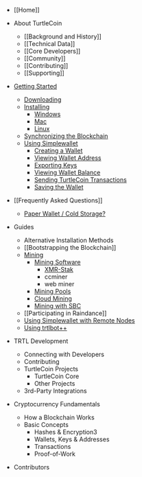 - [[Home]]

- About TurtleCoin
  - [[Background and History]]
  - [[Technical Data]]
  - [[Core Developers]]
  - [[Community]]
  - [[Contributing]]
  - [[Supporting]]

- [Getting Started](Getting-Started)
  - [Downloading](Getting-Started#downloading)
  - [Installing](Getting-Started#installing)
    - [Windows](Getting-Started#installing-on-windows)
    - [Mac](Getting-Started#installing-on-mac)
    - [Linux](Getting-Started#installing-on-linux)
  - [Synchronizing the Blockchain](Getting-Started#synchronizing-the-blockchain)
  - [Using Simplewallet](Getting-Started#using-simplewallet)
    - [Creating a Wallet](Getting-Started#creating-a-wallet)
    - [Viewing Wallet Address](Getting-Started#viewing-wallet-address)
    - [Exporting Keys](Getting-Started#exporting-keys)
    - [Viewing Wallet Balance](Getting-Started#viewing-wallet-balance)
    - [Sending TurtleCoin Transactions](Getting-Started#sending-turtlecoin-transactions)
    - [Saving the Wallet](Getting-Started#saving-the-wallet)

- [[Frequently Asked Questions]]
  - [Paper Wallet / Cold Storage?](Frequently-Asked-Questions#paper-wallet--cold-storage)

- Guides
  - Alternative Installation Methods
  - [[Bootstrapping the Blockchain]]
  - [Mining](Mining)
    - [Mining Software](Mining#mining-software)
      - [XMR-Stak](Mining#xmr-stak)
      - ccminer
      - web miner
    - [Mining Pools](Mining#mining-pools)
    - [Cloud Mining](Mining#cloud-mining)
    - [Mining with SBC](Mining-with-SBC)
  - [[Participating in Raindance]]
  - [Using Simplewallet with Remote Nodes](Using-Simplewallet-with-Remote-Nodes)
  - [Using trtlbot++](https://github.com/turtlecoin/turtlecoin/wiki/Using-trtlbot++)

- TRTL Development
  - Connecting with Developers
  - Contributing
  - TurtleCoin Projects
    - TurtleCoin Core
    - Other Projects
  - 3rd-Party Integrations

- Cryptocurrency Fundamentals
  - How a Blockchain Works
  - Basic Concepts
    - Hashes & Encryption3
    - Wallets, Keys & Addresses
    - Transactions
    - Proof-of-Work

- Contributors

